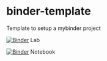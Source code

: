 # binder-template
Template to setup a mybinder project

[![Binder](https://mybinder.org/badge_logo.svg)](https://mybinder.org/v2/gh/fm75/scratchpad/HEAD?urlpath=lab) Lab

[![Binder](https://mybinder.org/badge_logo.svg)](https://mybinder.org/v2/gh/fm75/scratchpad/HEAD) Notebook
